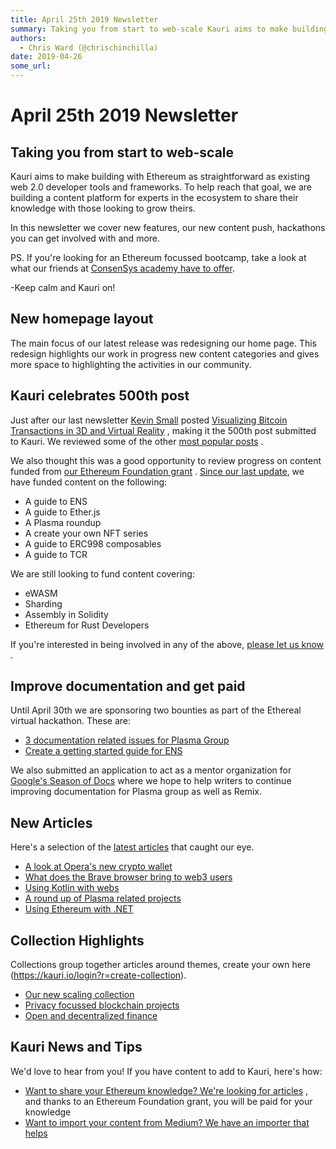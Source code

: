 ```yaml
---
title: April 25th 2019 Newsletter
summary: Taking you from start to web-scale Kauri aims to make building with Ethereum as straightforward as existing web 2.0 developer tools and frameworks. To help reach that goal, we are building a content platform for experts in the ecosystem to share their knowledge with those looking to grow theirs. In this newsletter we cover new features, our new content push, hackathons you can get involved with and more. PS. If youre looking for an Ethereum focussed bootcamp, take a look at what our friends at C
authors:
  - Chris Ward (@chrischinchilla)
date: 2019-04-26
some_url: 
---
```


# April 25th 2019 Newsletter

## Taking you from start to web-scale

Kauri aims to make building with Ethereum as straightforward as existing web 2.0 developer tools and frameworks. To help reach that goal, we are building a content platform for experts in the ecosystem to share their knowledge with those looking to grow theirs.

In this newsletter we cover new features, our new content push, hackathons you can get involved with and more.

PS. If you're looking for an Ethereum focussed bootcamp, take a look at what our friends at [ConsenSys academy have to offer](https://pages.consensys.net/academy/bootcamp/register).

-Keep calm and Kauri on!


## New homepage layout

The main focus of our latest release was redesigning our home page. This redesign highlights our work in progress new content categories and gives more space to highlighting the activities in our community.


## Kauri celebrates 500th post

Just after our last newsletter [Kevin Small](https://kauri.io/public-profile/043f19855cc8b31941f72d4728a4d32c0476a70d)  posted [Visualizing Bitcoin Transactions in 3D and Virtual Reality](https://kauri.io/article/ef32ddae59094e8b99c92131b9148200) , making it the 500th post submitted to Kauri. We reviewed some of the other [most popular posts](https://kauri.io/article/de927174d7b54ac2a33d8a37c43f9797/v1) .

We also thought this was a good opportunity to review progress on content funded from [our Ethereum Foundation grant](https://kauri.io/article/b5c15961f13d4112bc82f6edb6fd3a75/v3/share-your-ethereum-knowledge-and-write-for-kauri) . [Since our last update](https://kauri.io/article/56de1edb7c4746568c608f0de24f75fb/v1/january-2019-ethereum-grant-update), we have funded content on the following:

* A guide to ENS
* A guide to Ether.js
* A Plasma roundup
* A create your own NFT series
* A guide to ERC998 composables
* A guide to TCR

We are still looking to fund content covering:

* eWASM
* Sharding
* Assembly in Solidity
* Ethereum for Rust Developers

If you're interested in being involved in any of the above, [please let us know](mailto:info@kauri.io?subject=Write%20for%20Kauri) .


## Improve documentation and get paid

Until April 30th we are sponsoring two bounties as part of the Ethereal virtual hackathon. These are:

* [3 documentation related issues for Plasma Group](https://gitcoin.co/issue/kauri-io/Content/39/2877)
* [Create a getting started guide for ENS](https://gitcoin.co/issue/ensdomains/docs/10/2816)

We also submitted an application to act as a mentor organization for [Google's Season of Docs](https://developers.google.com/season-of-docs/)  where we hope to help writers to continue improving documentation for Plasma group as well as Remix.


## New Articles

Here's a selection of the [latest articles](https://kauri.io/articles) that caught our eye.

* [A look at Opera's new crypto wallet](https://kauri.io/article/2cfdfa427d324b57b2afd034f3cfb145/v1/will-the-opera-web3-wallet-drive-adoption)
* [What does the Brave browser bring to web3 users](https://kauri.io/article/855e778477644972b3023383c9925d74/v3/understand-brave-browser-and-bat)
* [Using Kotlin with webs](https://kauri.io/article/311e46faf254462f9755e245a48de0cb/v1/simple-kotlin-springboot-dapp-utilizing-web3j)
* [A round up of Plasma related projects](https://kauri.io/article/3103de2a3a874f348013b96d157451be/v7/plasma-roundup:-from-mvp-to-mainnet)
* [Using Ethereum with .NET](https://kauri.io/article/7df58e34248a4153b9a5f1b0c0eb54f3/v1/a-.net-developer's-workflow-for-creating-and-calling-ethereum-smart-contracts)

##  Collection Highlights

Collections group together articles around themes, create your own here (https://kauri.io/login?r=create-collection).

* [Our new scaling collection](https://kauri.io/collection/5cb71c026b976600014a78ac/scaling)
* [Privacy focussed blockchain projects](https://kauri.io/collection/5cb71d136b976600014a78ad/privacy)
* [Open and decentralized finance](https://kauri.io/collection/5cab3a8c4e04590001eccfa2/open-finance-(defi))


## Kauri News and Tips

We'd love to hear from you! If you have content to add to Kauri, here's how:

* [Want to share your Ethereum knowledge? We're looking for articles](https://beta.kauri.io/article/b5c15961f13d4112bc82f6edb6fd3a75) , and thanks to an Ethereum Foundation grant, you will be paid for your knowledge
* [Want to import your content from Medium? We have an importer that helps](https://beta.kauri.io/article/15673b4f86da49f5aed621696499c662/v2/kauri-importer-guidelines)